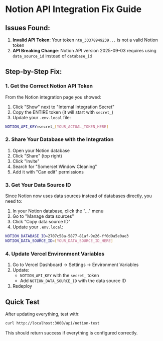 # Notion API Integration Fix Guide

## Issues Found:

1. **Invalid API Token**: Your token `ntn_33378949239...` is not a valid Notion token
2. **API Breaking Change**: Notion API version 2025-09-03 requires using `data_source_id` instead of `database_id`

## Step-by-Step Fix:

### 1. Get the Correct Notion API Token

From the Notion integration page you showed:
1. Click "Show" next to "Internal Integration Secret"
2. Copy the ENTIRE token (it will start with `secret_`)
3. Update your `.env.local` file:

```bash
NOTION_API_KEY=secret_[YOUR_ACTUAL_TOKEN_HERE]
```

### 2. Share Your Database with the Integration

1. Open your Notion database
2. Click "Share" (top right)
3. Click "Invite"
4. Search for "Somerset Window Cleaning"
5. Add it with "Can edit" permissions

### 3. Get Your Data Source ID

Since Notion now uses data sources instead of databases directly, you need to:

1. In your Notion database, click the "..." menu
2. Go to "Manage data sources"
3. Click "Copy data source ID"
4. Update your `.env.local`:

```bash
NOTION_DATABASE_ID=2707c58a-5877-81af-9e26-ff0d9a5e0ae3
NOTION_DATA_SOURCE_ID=[YOUR_DATA_SOURCE_ID_HERE]
```

### 4. Update Vercel Environment Variables

1. Go to Vercel Dashboard → Settings → Environment Variables
2. Update:
   - `NOTION_API_KEY` with the `secret_` token
   - Add `NOTION_DATA_SOURCE_ID` with the data source ID
3. Redeploy

## Quick Test

After updating everything, test with:
```bash
curl http://localhost:3000/api/notion-test
```

This should return success if everything is configured correctly.